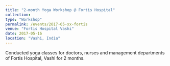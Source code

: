 ```yaml
---
title: "2-month Yoga Workshop @ Fortis Hospital"
collection: 
type: "Workshop"
permalink: /events/2017-05-xx-fortis
venue: "Fortis Hospital Vashi"
date: 2017-05-16
location: "Vashi, India"
---
```


Conducted yoga classes for doctors, nurses and management departments of Fortis Hospital, Vashi for 2 months.
